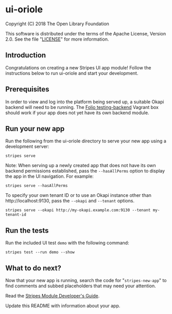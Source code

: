 # ui-oriole

Copyright (C) 2018 The Open Library Foundation

This software is distributed under the terms of the Apache License, Version 2.0. See the file "[LICENSE](LICENSE)" for more information.

## Introduction

Congratulations on creating a new Stripes UI app module!  Follow the instructions below to run ui-oriole and start your development.

## Prerequisites

In order to view and log into the platform being served up, a suitable Okapi backend will need to be running. The [Folio testing-backend](https://app.vagrantup.com/folio/boxes/testing-backend) Vagrant box should work if your app does not yet have its own backend module.

## Run your new app

Run the following from the ui-oriole directory to serve your new app using a development server:
```
stripes serve
```

Note: When serving up a newly created app that does not have its own backend permissions established, pass the `--hasAllPerms` option to display the app in the UI navigation. For example:
```
stripes serve --hasAllPerms
```

To specify your own tenant ID or to use an Okapi instance other than http://localhost:9130, pass the `--okapi` and `--tenant` options.
```
stripes serve --okapi http://my-okapi.example.com:9130 --tenant my-tenant-id
```

## Run the tests

Run the included UI test `demo` with the following command:
```
stripes test --run demo --show
```

## What to do next?

Now that your new app is running, search the code for "`stripes-new-app`" to find comments and subbed placeholders that may need your attention.

Read the [Stripes Module Developer's Guide](https://github.com/folio-org/stripes-core/blob/master/doc/dev-guide.md).

Update this README with information about your app.
